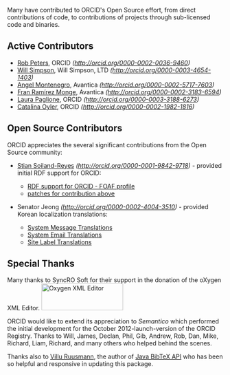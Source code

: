 Many have contributed to ORCID's Open Source effort, from direct contributions of code, to contributions of projects through sub-licensed code and binaries.

## Active Contributors
* [Rob Peters](https://github.com/rcpeters), ORCID _(http://orcid.org/0000-0002-0036-9460)_
* [Will Simpson](https://github.com/wjrsimpson), Will Simpson, LTD _(http://orcid.org/0000-0003-4654-1403)_
* [Angel Montenegro](https://github.com/amontenegro), Avantica _(http://orcid.org/0000-0002-5717-7603)_
* [Fran Ramírez Monge](https://github.com/hexplus), Avantica _(http://orcid.org/0000-0002-3183-6594)_
* [Laura Paglione](https://github.com/Laura-ORCID), ORCID _(http://orcid.org/0000-0003-3188-6273)_
* [Catalina Oyler](https://github.com/caoyler), ORCID _(http://orcid.org/0000-0002-1982-1816)_

## Open Source Contributors
ORCID appreciates the several significant contributions from the Open Source community:

* [Stian Soiland-Reyes](https://github.com/stain) _(http://orcid.org/0000-0001-9842-9718)_ - provided initial RDF support for ORCID:
    * [RDF support for ORCID - FOAF profile](https://github.com/ORCID/ORCID-Source/pull/235)
    * [patches for contribution above](https://github.com/ORCID/ORCID-Source/pull/656)

* Senator Jeong _(http://orcid.org/0000-0002-4004-3510)_ - provided Korean localization translations:
    * [System Message Translations](https://github.com/ORCID/ORCID-Source/blob/master/orcid-core/src/main/resources/i18n/messages_ko.properties)
    * [System Email Translations](https://github.com/ORCID/ORCID-Source/blob/master/orcid-core/src/main/resources/i18n/email_ko.properties)
    * [Site Label Translations](https://github.com/ORCID/ORCID-Source/blob/master/orcid-core/src/main/resources/i18n/javascript_ko.properties)

## Special Thanks
Many thanks to SyncRO Soft for their support in the donation of the oXygen XML Editor.
<a href="http://www.oxygenxml.com" title="Oxygen XML Editor"><img src="http://www.oxygenxml.com/img/resources/oxygen190x62.png" width="190" height="62" alt="Oxygen XML Editor" border="0"/></a> 

ORCID would like to extend its appreciation to *Semantico* which performed the initial development for the October 2012-launch-version of the ORCID Registry. Thanks to Will, James, Declan, Phil, Gib, Andrew, Rob, Dan, Mike, Richard, Liam, Richard, and many others who helped behind the scenes.

Thanks also to [Villu Ruusmann](https://masterbranch.com/villu.ruusmann), the author of [Java BibTeX API](http://code.google.com/p/java-bibtex/) who has been so helpful and responsive in updating this package.

